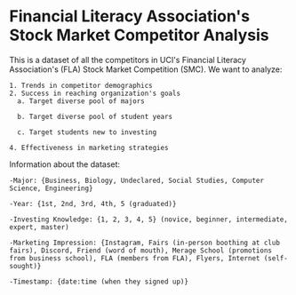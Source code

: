
# Financial Literacy Association's Stock Market Competitor Analysis

This is a dataset of all the competitors in UCI's Financial Literacy Association's (FLA) Stock Market Competition (SMC). We want to analyze:
    
    1. Trends in competitor demographics
    2. Success in reaching organization's goals
      a. Target diverse pool of majors

      b. Target diverse pool of student years
    
      c. Target students new to investing
    
    4. Effectiveness in marketing strategies

Information about the dataset:

    -Major: {Business, Biology, Undeclared, Social Studies, Computer Science, Engineering}
  
    -Year: {1st, 2nd, 3rd, 4th, 5 (graduated)}
  
    -Investing Knowledge: {1, 2, 3, 4, 5} (novice, beginner, intermediate, expert, master)
  
    -Marketing Impression: {Instagram, Fairs (in-person boothing at club fairs), Discord, Friend (word of mouth), Merage School (promotions from business school), FLA (members from FLA), Flyers, Internet (self-sought)}
  
    -Timestamp: {date:time (when they signed up)}

